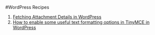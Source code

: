 #WordPress Recipes

1. [Fetching Attachment Details in WordPress](fetch-attachment-details.html)
2. [How to enable some useful text formatting options in TinyMCE in WordPress](enable-extra-formatting-buttons-in-tinymce.html)